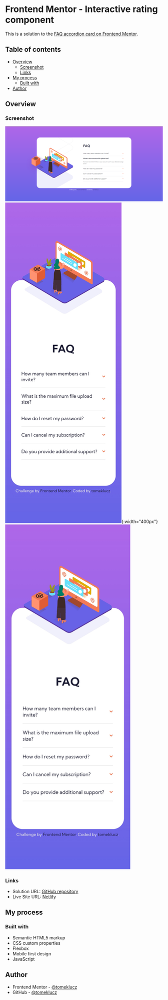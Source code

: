 # Frontend Mentor - Interactive rating component

This is a solution to the [FAQ accordion card on Frontend Mentor](https://www.frontendmentor.io/challenges/faq-accordion-card-XlyjD0Oam).

## Table of contents

- [Overview](#overview)
  - [Screenshot](#screenshot)
  - [Links](#links)
- [My process](#my-process)
  - [Built with](#built-with)
- [Author](#author)

## Overview

### Screenshot

![](./screenshots/Screenshot-1-desktop.PNG)
![](./screenshots/Screenshot-2-mobile.jpg){:width="400px"}
<img src="/screenshots/Screenshot-2-mobile.jpg" alt="" width="400px"/>

### Links

- Solution URL: [GitHub repository](https://github.com/tomeklucz/FM-FAQ-accordion-card)
- Live Site URL: [Netlify](https://tomeklucz-fm-faq-accordion-card.netlify.app/)

## My process

### Built with

- Semantic HTML5 markup
- CSS custom properties
- Flexbox
- Mobile first design
- JavaScript

## Author

- Frontend Mentor - [@tomeklucz](https://www.frontendmentor.io/profile/tomeklucz)
- GitHub - [@tomeklucz](https://github.com/tomeklucz)
